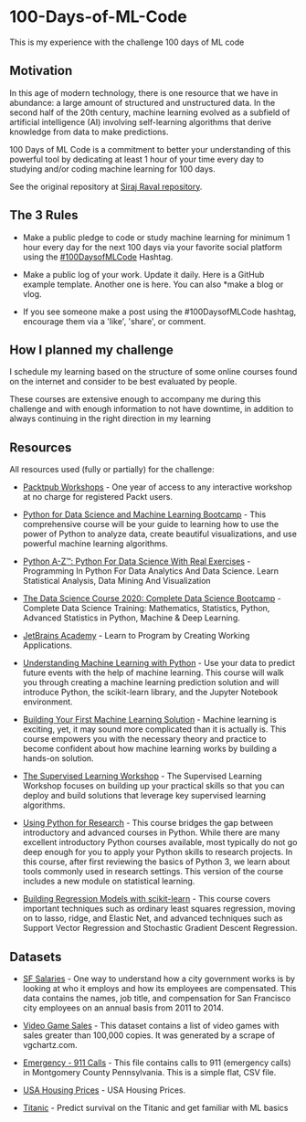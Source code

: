 # 100-Days-of-ML-Code

This is my experience with the challenge 100 days of ML code

## Motivation

In this age of modern technology, there is one resource that we have in abundance: a large amount of structured and unstructured data. In the second half of the 20th century, machine learning evolved as a subfield of artificial intelligence (AI) involving self-learning algorithms that derive knowledge from data to make predictions.

100 Days of ML Code is a commitment to better your understanding of this powerful tool by dedicating at least 1 hour of your time every day to studying and/or coding machine learning for 100 days.

See the original repository at [Siraj Raval repository](https://github.com/llSourcell/100_Days_of_ML_Code).

## The 3 Rules

* Make a public pledge to code or study machine learning for minimum 1 hour every day for the next 100 days via your favorite social platform  using the [#100DaysofMLCode](https://twitter.com/sirajraval/status/1014758160572141568) Hashtag.

* Make a public log of your work. Update it daily. Here is a GitHub example template. Another one is here. You can also *make a blog or vlog.

* If you see someone make a post using the #100DaysofMLCode hashtag, encourage them via a 'like', 'share', or comment.

## How I planned my challenge

I schedule my learning based on the structure of some online courses found on the internet and consider to be best evaluated by people.

These courses are extensive enough to accompany me during this challenge and with enough information to not have downtime, in addition to always continuing in the right direction in my learning

## Resources

All resources used (fully or partially) for the challenge:

* [Packtpub Workshops](https://courses.packtpub.com/) - One year of access to any interactive workshop at no charge for registered Packt users.

* [Python for Data Science and Machine Learning Bootcamp](https://www.udemy.com/course/python-for-data-science-and-machine-learning-bootcamp/) - This comprehensive course will be your guide to learning how to use the power of Python to analyze data, create beautiful visualizations, and use powerful machine learning algorithms.

* [Python A-Z™: Python For Data Science With Real Exercises](https://www.udemy.com/course/python-coding/) - Programming In Python For Data Analytics And Data Science. Learn Statistical Analysis, Data Mining And Visualization

* [The Data Science Course 2020: Complete Data Science Bootcamp](https://www.udemy.com/course/the-data-science-course-complete-data-science-bootcamp/) - Complete Data Science Training: Mathematics, Statistics, Python, Advanced Statistics in Python, Machine & Deep Learning.

* [JetBrains Academy](https://hi.hyperskill.org/) - Learn to Program by Creating Working Applications.

* [Understanding Machine Learning with Python](https://app.pluralsight.com/library/courses/python-understanding-machine-learning/table-of-contents) - Use your data to predict future events with the help of machine learning. This course will walk you through creating a machine learning prediction solution and will introduce Python, the scikit-learn library, and the Jupyter Notebook environment.

* [Building Your First Machine Learning Solution](https://app.pluralsight.com/library/courses/building-machine-learning-solution/table-of-contents) - Machine learning is exciting, yet, it may sound more complicated than it is actually is. This course empowers you with the necessary theory and practice to become confident about how machine learning works by building a hands-on solution.

* [The Supervised Learning Workshop](https://courses.packtpub.com/courses/supervised-learning) - The Supervised Learning Workshop focuses on building up your practical skills so that you can deploy and build solutions that leverage key supervised learning
algorithms.

* [Using Python for Research](https://www.edx.org/course/using-python-for-research) - This course bridges the gap between introductory and advanced courses in Python. While there are many excellent introductory Python courses available, most typically do not go deep enough for you to apply your Python skills to research projects. In this course, after first reviewing the basics of Python 3, we learn about tools commonly used in research settings. This version of the course includes a new module on statistical learning.

* [Building Regression Models with scikit-learn](https://app.pluralsight.com/library/courses/building-regression-models-scikit-learn/table-of-contents) - This course covers important techniques such as ordinary least squares regression, moving on to lasso, ridge, and Elastic Net, and advanced techniques such as Support Vector Regression and Stochastic Gradient Descent Regression.

## Datasets

* [SF Salaries](https://www.kaggle.com/kaggle/sf-salaries) - One way to understand how a city government works is by looking at who it employs and how its employees are compensated. This data contains the names, job title, and compensation for San Francisco city employees on an annual basis from 2011 to 2014.

* [Video Game Sales](https://www.kaggle.com/gregorut/videogamesales) - This dataset contains a list of video games with sales greater than 100,000 copies. It was generated by a scrape of vgchartz.com.

* [Emergency - 911 Calls](https://www.kaggle.com/mchirico/montcoalert) - This file contains calls to 911 (emergency calls) in Montgomery County Pennsylvania. This is a simple flat, CSV file.

* [USA Housing Prices](https://www.kaggle.com/vedavyasv/usa-housing) - USA Housing Prices.

* [Titanic](https://www.kaggle.com/c/titanic/data) - Predict survival on the Titanic and get familiar with ML basics